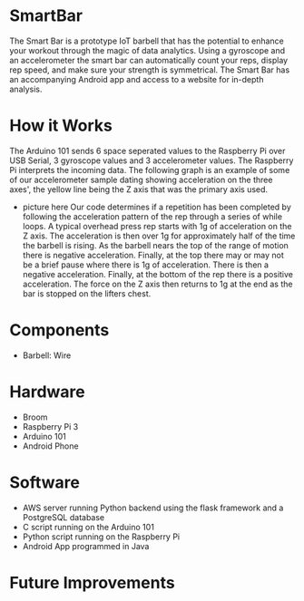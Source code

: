 # SmartBar
The Smart Bar is a prototype IoT barbell that has the potential to enhance your workout through the magic of data analytics. Using a gyroscope and an accelerometer the smart bar can automatically count your reps, display rep speed, and make sure your strength is symmetrical. The Smart Bar has an accompanying Android app and access to a website for in-depth analysis.

# How it Works
The Arduino 101 sends 6 space seperated values to the Raspberry Pi over USB Serial, 3 gyroscope values and 3 accelerometer values. The Raspberry Pi interprets the incoming data. The following graph is an example of some of our accelerometer sample dating showing acceleration on the three axes', the yellow line being the Z axis that was the primary axis used. 
* picture here
Our code determines if a repetition has been completed by following the acceleration pattern of the rep through a series of while loops. A typical overhead press rep starts with 1g of acceleration on the Z axis. The acceleration is then over 1g for approximately half of the time the barbell is rising. As the barbell nears the top of the range of motion there is negative acceleration. Finally, at the top there may or may not be a brief pause where there is 1g of acceleration. There is then a negative acceleration. Finally, at the bottom of the rep there is a positive acceleration. The force on the Z axis then returns to 1g at the end as the bar is stopped on the lifters chest. 


# Components
 * Barbell: Wire


# Hardware
  * Broom
  * Raspberry Pi 3
  * Arduino 101 
  * Android Phone
  
# Software
  * AWS server running Python backend using the flask framework and a PostgreSQL database
  * C script running on the Arduino 101
  * Python script running on the Raspberry Pi
  * Android App programmed in Java
  
  
# Future Improvements
  
